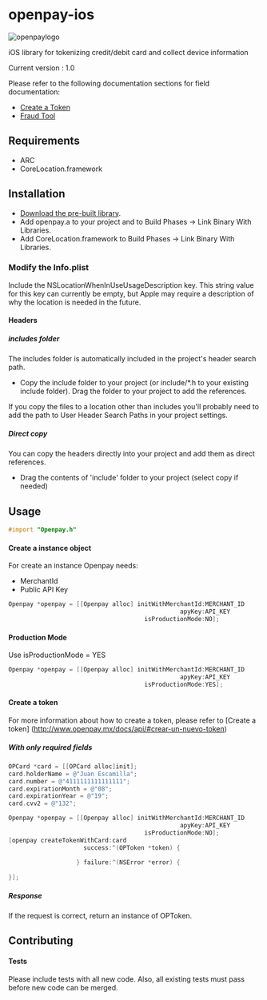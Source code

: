 openpay-ios
===========

![openpaylogo](http://www.openpay.mx/img/logo-small.png)

iOS library for tokenizing credit/debit card and collect device information

Current version : 1.0

Please refer to the following documentation sections for field documentation:
* [Create a Token](http://www.openpay.mx/docs/api/#crear-un-nuevo-token)
* [Fraud Tool](http://www.openpay.mx/docs/fraud-tool.html)

## Requirements

- ARC
- CoreLocation.framework

## Installation

- [Download the pre-built library](https://github.com/open-pay/openpay-ios/releases).
- Add openpay.a to your project and to Build Phases -> Link Binary With Libraries.
- Add CoreLocation.framework to Build Phases -> Link Binary With Libraries.

### Modify the Info.plist
Include the NSLocationWhenInUseUsageDescription key. This string value for this key can currently be empty, but Apple may require a description of why the location is needed in the future.

#### Headers

##### includes folder
The includes folder is automatically included in the project's header search path.

- Copy the include folder to your project (or include/*.h to your existing include folder). Drag the folder to your project to add the references.

If you copy the files to a location other than includes you'll probably need to add the path to User Header Search Paths in your project settings.

##### Direct copy
You can copy the headers directly into your project and add them as direct references.
- Drag the contents of 'include' folder to your project (select copy if needed)

## Usage

```objectivec
#import "Openpay.h"
```

#### Create a instance object

For create an instance Openpay needs:
- MerchantId
- Public API Key

```objectivec
Openpay *openpay = [[Openpay alloc] initWithMerchantId:MERCHANT_ID 
                                                apyKey:API_KEY
                                      isProductionMode:NO];
```

#### Production Mode

Use isProductionMode = YES

```objectivec
Openpay *openpay = [[Openpay alloc] initWithMerchantId:MERCHANT_ID 
                                                apyKey:API_KEY
                                      isProductionMode:YES];
```


#### Create a token

For more information about how to create a token, please refer to [Create a token] (http://www.openpay.mx/docs/api/#crear-un-nuevo-token) 

##### With only required fields

```objectivec
OPCard *card = [[OPCard alloc]init];
card.holderName = @"Juan Escamilla";
card.number = @"4111111111111111";
card.expirationMonth = @"08";
card.expirationYear = @"19";
card.cvv2 = @"132";

Openpay *openpay = [[Openpay alloc] initWithMerchantId:MERCHANT_ID 
                                                apyKey:API_KEY
                                      isProductionMode:NO];
[openpay createTokenWithCard:card
                     success:^(OPToken *token) {
                               
                   } failure:^(NSError *error) {
   
}];
```

##### Response

If the request is correct, return an instance of OPToken.


## Contributing


#### Tests

Please include tests with all new code. Also, all existing tests must pass before new code can be merged.
